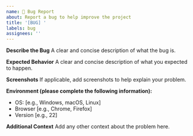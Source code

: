 ```yaml
---
name: 🐛 Bug Report
about: Report a bug to help improve the project
title: '[BUG] '
labels: bug
assignees: ''
---
```


**Describe the Bug**
A clear and concise description of what the bug is.

**Expected Behavior**
A clear and concise description of what you expected to happen.

**Screenshots**
If applicable, add screenshots to help explain your problem.

**Environment (please complete the following information):**

- OS: [e.g., Windows, macOS, Linux]
- Browser [e.g., Chrome, Firefox]
- Version [e.g., 22]

**Additional Context**
Add any other context about the problem here.
